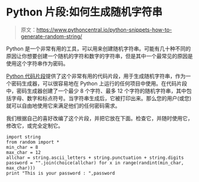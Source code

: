 # Python 片段:如何生成随机字符串

> 原文：<https://www.pythoncentral.io/python-snippets-how-to-generate-random-string/>

Python 是一个非常有用的工具，可以用来创建随机字符串。可能有几十种不同的原因让你想要创建一个随机的字符和数字的字符串，但是其中一个最常见的原因是使用这个字符串作为密码。

[Python 代码片段](http://snippets.codnex.net/snippet/password-generator/)提供了这个非常有用的代码片段，用于生成随机字符串，作为一个密码生成器，可以很容易地在 Python 上运行的任何项目中使用。在代码片段中，密码生成器创建了一个最少 8 个字符、最多 12 个字符的随机字符串，其中包括字母、数字和标点符号。当字符串生成后，它被打印出来。那么您的用户(或您)就可以自由地使用它来满足他们的任何密码需求。

我们根据自己的喜好改编了这个片段，并把它放在下面。检查它，并随时使用它，修改它，或完全定制它。

```
import string
from random import *
min_char = 8
max_char = 12
allchar = string.ascii_letters + string.punctuation + string.digits
password = "".join(choice(allchar) for x in range(randint(min_char, max_char)))
print "This is your password : ",password
```